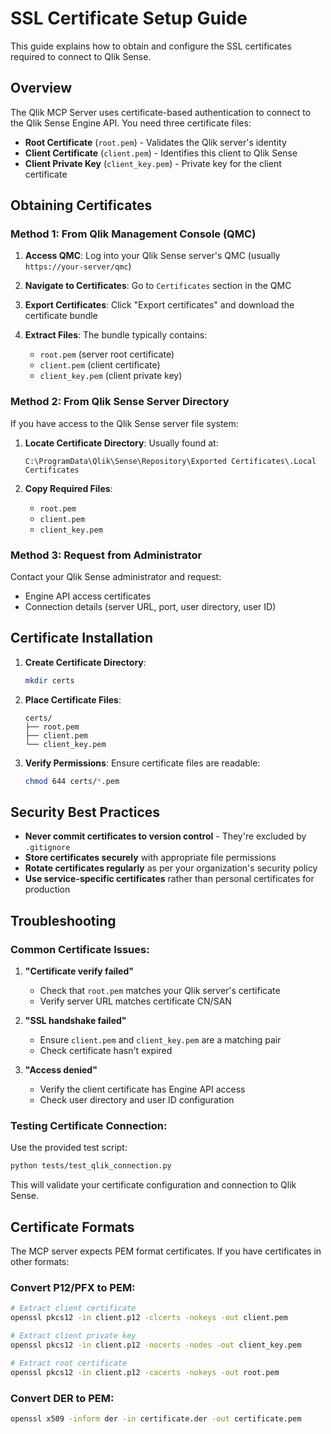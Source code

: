 # SSL Certificate Setup Guide

This guide explains how to obtain and configure the SSL certificates required to connect to Qlik Sense.

## Overview

The Qlik MCP Server uses certificate-based authentication to connect to the Qlik Sense Engine API. You need three certificate files:

- **Root Certificate** (`root.pem`) - Validates the Qlik server's identity
- **Client Certificate** (`client.pem`) - Identifies this client to Qlik Sense
- **Client Private Key** (`client_key.pem`) - Private key for the client certificate

## Obtaining Certificates

### Method 1: From Qlik Management Console (QMC)

1. **Access QMC**: Log into your Qlik Sense server's QMC (usually `https://your-server/qmc`)

2. **Navigate to Certificates**: Go to `Certificates` section in the QMC

3. **Export Certificates**: Click "Export certificates" and download the certificate bundle

4. **Extract Files**: The bundle typically contains:
   - `root.pem` (server root certificate)
   - `client.pem` (client certificate)
   - `client_key.pem` (client private key)

### Method 2: From Qlik Sense Server Directory

If you have access to the Qlik Sense server file system:

1. **Locate Certificate Directory**: Usually found at:
   ```
   C:\ProgramData\Qlik\Sense\Repository\Exported Certificates\.Local Certificates
   ```

2. **Copy Required Files**:
   - `root.pem`
   - `client.pem` 
   - `client_key.pem`

### Method 3: Request from Administrator

Contact your Qlik Sense administrator and request:
- Engine API access certificates
- Connection details (server URL, port, user directory, user ID)

## Certificate Installation

1. **Create Certificate Directory**:
   ```bash
   mkdir certs
   ```

2. **Place Certificate Files**:
   ```
   certs/
   ├── root.pem
   ├── client.pem
   └── client_key.pem
   ```

3. **Verify Permissions**: Ensure certificate files are readable:
   ```bash
   chmod 644 certs/*.pem
   ```

## Security Best Practices

- **Never commit certificates to version control** - They're excluded by `.gitignore`
- **Store certificates securely** with appropriate file permissions
- **Rotate certificates regularly** as per your organization's security policy
- **Use service-specific certificates** rather than personal certificates for production

## Troubleshooting

### Common Certificate Issues:

1. **"Certificate verify failed"**
   - Check that `root.pem` matches your Qlik server's certificate
   - Verify server URL matches certificate CN/SAN

2. **"SSL handshake failed"**
   - Ensure `client.pem` and `client_key.pem` are a matching pair
   - Check certificate hasn't expired

3. **"Access denied"**
   - Verify the client certificate has Engine API access
   - Check user directory and user ID configuration

### Testing Certificate Connection:

Use the provided test script:
```bash
python tests/test_qlik_connection.py
```

This will validate your certificate configuration and connection to Qlik Sense.

## Certificate Formats

The MCP server expects PEM format certificates. If you have certificates in other formats:

### Convert P12/PFX to PEM:
```bash
# Extract client certificate
openssl pkcs12 -in client.p12 -clcerts -nokeys -out client.pem

# Extract client private key  
openssl pkcs12 -in client.p12 -nocerts -nodes -out client_key.pem

# Extract root certificate
openssl pkcs12 -in client.p12 -cacerts -nokeys -out root.pem
```

### Convert DER to PEM:
```bash
openssl x509 -inform der -in certificate.der -out certificate.pem
```